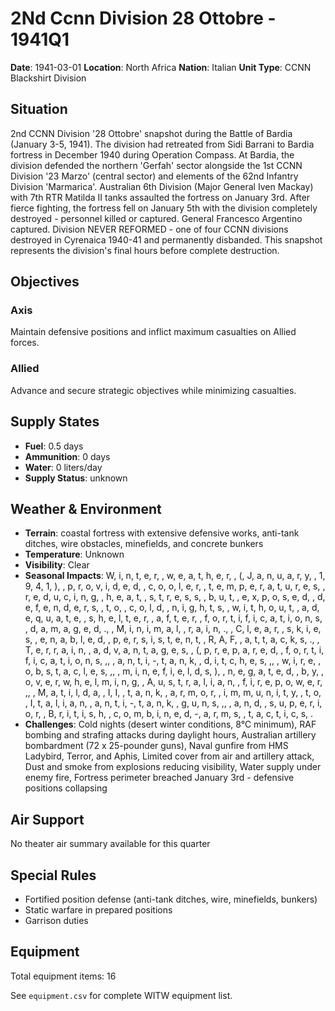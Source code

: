 # 2Nd Ccnn Division 28 Ottobre - 1941Q1

**Date**: 1941-03-01
**Location**: North Africa
**Nation**: Italian
**Unit Type**: CCNN Blackshirt Division

## Situation

2nd CCNN Division '28 Ottobre' snapshot during the Battle of Bardia (January 3-5, 1941). The division had retreated from Sidi Barrani to Bardia fortress in December 1940 during Operation Compass. At Bardia, the division defended the northern 'Gerfah' sector alongside the 1st CCNN Division '23 Marzo' (central sector) and elements of the 62nd Infantry Division 'Marmarica'. Australian 6th Division (Major General Iven Mackay) with 7th RTR Matilda II tanks assaulted the fortress on January 3rd. After fierce fighting, the fortress fell on January 5th with the division completely destroyed - personnel killed or captured. General Francesco Argentino captured. Division NEVER REFORMED - one of four CCNN divisions destroyed in Cyrenaica 1940-41 and permanently disbanded. This snapshot represents the division's final hours before complete destruction.

## Objectives

### Axis
Maintain defensive positions and inflict maximum casualties on Allied forces.

### Allied
Advance and secure strategic objectives while minimizing casualties.

## Supply States

- **Fuel**: 0.5 days
- **Ammunition**: 0 days
- **Water**: 0 liters/day
- **Supply Status**: unknown

## Weather & Environment

- **Terrain**: coastal fortress with extensive defensive works, anti-tank ditches, wire obstacles, minefields, and concrete bunkers
- **Temperature**: Unknown
- **Visibility**: Clear
- **Seasonal Impacts**: W, i, n, t, e, r,  , w, e, a, t, h, e, r,  , (, J, a, n, u, a, r, y,  , 1, 9, 4, 1, ),  , p, r, o, v, i, d, e, d,  , c, o, o, l, e, r,  , t, e, m, p, e, r, a, t, u, r, e, s,  , r, e, d, u, c, i, n, g,  , h, e, a, t,  , s, t, r, e, s, s,  , b, u, t,  , e, x, p, o, s, e, d,  , d, e, f, e, n, d, e, r, s,  , t, o,  , c, o, l, d,  , n, i, g, h, t, s,  , w, i, t, h, o, u, t,  , a, d, e, q, u, a, t, e,  , s, h, e, l, t, e, r,  , a, f, t, e, r,  , f, o, r, t, i, f, i, c, a, t, i, o, n, s,  , d, a, m, a, g, e, d, .,  , M, i, n, i, m, a, l,  , r, a, i, n, .,  , C, l, e, a, r,  , s, k, i, e, s,  , e, n, a, b, l, e, d,  , p, e, r, s, i, s, t, e, n, t,  , R, A, F,  , a, t, t, a, c, k, s, .,  , T, e, r, r, a, i, n,  , a, d, v, a, n, t, a, g, e, s,  , (, p, r, e, p, a, r, e, d,  , f, o, r, t, i, f, i, c, a, t, i, o, n, s, ,,  , a, n, t, i, -, t, a, n, k,  , d, i, t, c, h, e, s, ,,  , w, i, r, e,  , o, b, s, t, a, c, l, e, s, ,,  , m, i, n, e, f, i, e, l, d, s, ),  , n, e, g, a, t, e, d,  , b, y,  , o, v, e, r, w, h, e, l, m, i, n, g,  , A, u, s, t, r, a, l, i, a, n,  , f, i, r, e, p, o, w, e, r, ,,  , M, a, t, i, l, d, a,  , I, I,  , t, a, n, k,  , a, r, m, o, r,  , i, m, m, u, n, i, t, y,  , t, o,  , I, t, a, l, i, a, n,  , a, n, t, i, -, t, a, n, k,  , g, u, n, s, ,,  , a, n, d,  , s, u, p, e, r, i, o, r,  , B, r, i, t, i, s, h,  , c, o, m, b, i, n, e, d, -, a, r, m, s,  , t, a, c, t, i, c, s, .
- **Challenges**: Cold nights (desert winter conditions, 8°C minimum), RAF bombing and strafing attacks during daylight hours, Australian artillery bombardment (72 x 25-pounder guns), Naval gunfire from HMS Ladybird, Terror, and Aphis, Limited cover from air and artillery attack, Dust and smoke from explosions reducing visibility, Water supply under enemy fire, Fortress perimeter breached January 3rd - defensive positions collapsing

## Air Support

No theater air summary available for this quarter

## Special Rules

- Fortified position defense (anti-tank ditches, wire, minefields, bunkers)
- Static warfare in prepared positions
- Garrison duties

## Equipment

Total equipment items: 16

See `equipment.csv` for complete WITW equipment list.

